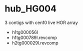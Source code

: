 # hub_HG004

3 contigs with cen10 live HOR array
- h1tg000056l
- h1tg000789l.revcomp
- h2tg000029l.revcomp
